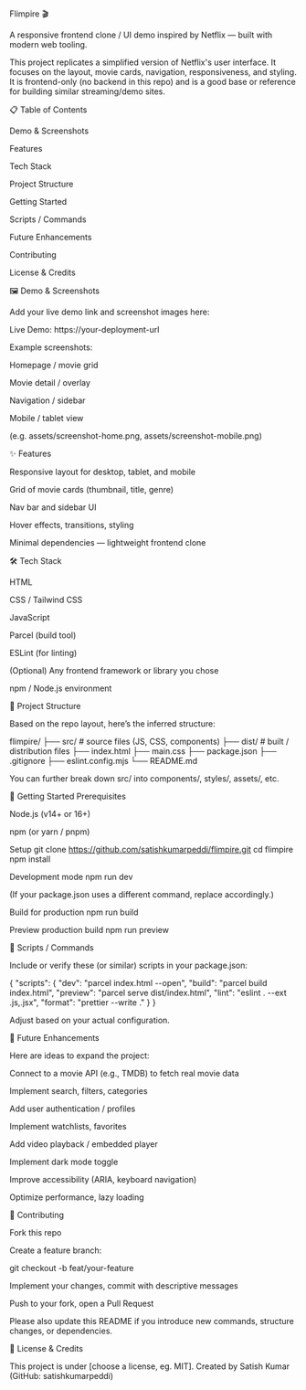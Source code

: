 Flimpire 🎬

A responsive frontend clone / UI demo inspired by Netflix — built with modern web tooling.

This project replicates a simplified version of Netflix's user interface. It focuses on the layout, movie cards, navigation, responsiveness, and styling. It is frontend-only (no backend in this repo) and is a good base or reference for building similar streaming/demo sites.

📋 Table of Contents

Demo & Screenshots

Features

Tech Stack

Project Structure

Getting Started

Scripts / Commands

Future Enhancements

Contributing

License & Credits

🖼️ Demo & Screenshots

Add your live demo link and screenshot images here:

Live Demo: https://your-deployment-url

Example screenshots:

Homepage / movie grid

Movie detail / overlay

Navigation / sidebar

Mobile / tablet view

(e.g. assets/screenshot-home.png, assets/screenshot-mobile.png)

✨ Features

Responsive layout for desktop, tablet, and mobile

Grid of movie cards (thumbnail, title, genre)

Nav bar and sidebar UI

Hover effects, transitions, styling

Minimal dependencies — lightweight frontend clone

🛠 Tech Stack

HTML

CSS / Tailwind CSS

JavaScript

Parcel (build tool)

ESLint (for linting)

(Optional) Any frontend framework or library you chose

npm / Node.js environment

📂 Project Structure

Based on the repo layout, here’s the inferred structure:

flimpire/
├── src/               # source files (JS, CSS, components)
├── dist/              # built / distribution files
├── index.html
├── main.css
├── package.json
├── .gitignore
├── eslint.config.mjs
└── README.md


You can further break down src/ into components/, styles/, assets/, etc.

🚀 Getting Started
Prerequisites

Node.js (v14+ or 16+)

npm (or yarn / pnpm)

Setup
git clone https://github.com/satishkumarpeddi/flimpire.git
cd flimpire
npm install

Development mode
npm run dev


(If your package.json uses a different command, replace accordingly.)

Build for production
npm run build

Preview production build
npm run preview

🧰 Scripts / Commands

Include or verify these (or similar) scripts in your package.json:

{
  "scripts": {
    "dev": "parcel index.html --open",
    "build": "parcel build index.html",
    "preview": "parcel serve dist/index.html",
    "lint": "eslint . --ext .js,.jsx",
    "format": "prettier --write ."
  }
}


Adjust based on your actual configuration.

🔮 Future Enhancements

Here are ideas to expand the project:

Connect to a movie API (e.g., TMDB) to fetch real movie data

Implement search, filters, categories

Add user authentication / profiles

Implement watchlists, favorites

Add video playback / embedded player

Implement dark mode toggle

Improve accessibility (ARIA, keyboard navigation)

Optimize performance, lazy loading

🤝 Contributing

Fork this repo

Create a feature branch:

git checkout -b feat/your-feature


Implement your changes, commit with descriptive messages

Push to your fork, open a Pull Request

Please also update this README if you introduce new commands, structure changes, or dependencies.

📄 License & Credits

This project is under [choose a license, eg. MIT].
Created by Satish Kumar (GitHub: satishkumarpeddi)
